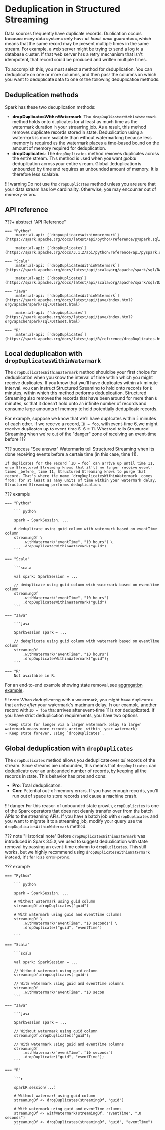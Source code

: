 # Deduplication in Structured Streaming

Data sources frequently have duplicate records. Duplication occurs because many data systems only have _at-least-once_ guarantees, which means that the same record may be present multiple times in the same stream. For example, a web server might be trying to send a log to a database cluster. If that web server has a retry mechanism that isn't idempotent, that record could be produced and written multiple times.

To accomplish this, you must select a method for deduplication. You can deduplicate on one or more columns, and then pass the columns on which you want to deduplicate data to one of the following deduplication methods.

## Deduplication methods

Spark has these two deduplication methods:

- **dropDuplicatesWithinWatermark**: The `dropDuplicatesWithinWatermark` method holds onto duplicates for at least as much time as the watermark duration in your streaming job. As a result, this method removes duplicate records stored in state. Deduplication using a watermark is more scalable than without watermarking because less memory is required as the watermark places a time-based bound on the amount of memory required for deduplication.
- **dropDuplicates**: The `dropDuplicates` method removes duplicates across the entire stream. This method is used when you want _global_ deduplication across your entire stream. Global deduplication is unbounded by time and requires an unbounded amount of memory. It is therefore less scalable.

!!! warning
    Do not use the `dropDuplicates` method unless you are sure that your data stream has low cardinality. Otherwise, you may encounter out of memory errors.

## API reference
???+ abstract "API Reference"

    === "Python"
        :material-api: [`dropDuplicatesWithinWatermark`](https://spark.apache.org/docs/latest/api/python/reference/pyspark.sql/api/pyspark.sql.DataFrame.dropDuplicatesWithinWatermark.html)

        :material-api: [`dropDuplicates`](https://spark.apache.org/docs/3.1.2/api/python/reference/api/pyspark.sql.DataFrame.dropDuplicates.html)
    
    === "Scala"
        :material-api: [`dropDuplicatesWithinWatermark`](https://spark.apache.org/docs/latest/api/scala/org/apache/spark/sql/Dataset.html#dropDuplicatesWithinWatermark(col1:String,cols:String*):org.apache.spark.sql.Dataset%5BT%5D)

        :material-api: [`dropDuplicates`](https://spark.apache.org/docs/latest/api/scala/org/apache/spark/sql/Dataset.html#dropDuplicates(col1:String,cols:String*):org.apache.spark.sql.Dataset%5BT%5D)
    
    === "Java"
        :material-api: [`dropDuplicatesWithinWatermark`](https://spark.apache.org/docs/latest/api/java/index.html?org/apache/spark/sql/Dataset.html)

        :material-api: [`dropDuplicates`](https://spark.apache.org/docs/latest/api/java/index.html?org/apache/spark/sql/Dataset.html)

    === "R"
        :material-api: [`dropDuplicates`](https://spark.apache.org/docs/latest/api/R/reference/dropDuplicates.html)

## Local deduplication with `dropDuplicatesWithinWatermark`

The `dropDuplicatesWithinWatermark` method should be your first choice for deduplication when you know the interval of time within which you might receive duplicates. <!-- (TODO: is this true? what do people use to figure this out?) --> If you know that you'll have duplicates within a `k` minute interval, you can instruct Structured Streaming to hold onto records for `k` minutes, within which this method performs deduplication. Structured Streaming also removes the records that have been around for more than `k` minutes, so that it doesn't hold onto an infinite number of records and consume large amounts of memory to hold potentially deduplicate records.

For example, suppose we know that we'll have duplicates within 5 minutes of each other. If we receive a record, `ID = foo`, with event-time 6, we might receive duplicates up to event-time 5+6 = 11. What tool tells Structured Streaming when we're out of the "danger" zone of receiving an event-time before 11?

??? success "See answer"
    Watermarks tell Structured Streaming when its done receiving events before a certain time (in this case, time 11).
    
    If duplicates for the record `ID = foo` can arrive up until time 11, once Structured Streaming knows that it'll no longer receive event-times _before_ time 11, Structured Streaming knows to purge that record. That's where the name `dropDuplicatesWithinWatermark` comes from: for at least as many units of time within your watermark delay, Structured Streaming performs deduplication.

??? example
 
    === "Python"

        ``` python
                
        spark = SparkSession. ...

        # deduplicate using guid column with watermark based on eventTime column
        streamingDf \
            .withWatermark("eventTime", "10 hours") \
            .dropDuplicatesWithinWatermark("guid")
        ```

    === "Scala"

        ```scala

        val spark: SparkSession = ...

        // deduplicate using guid column with watermark based on eventTime column
        streamingDf
            .withWatermark("eventTime", "10 hours")
            .dropDuplicatesWithinWatermark("guid")        
        ```

    === "Java"

        ```java

        SparkSession spark = ...

        // deduplicate using guid column with watermark based on eventTime column
        streamingDf
            .withWatermark("eventTime", "10 hours")
            .dropDuplicatesWithinWatermark("guid");        
        ```

    === "R"
        Not available in R.

For an end-to-end example showing state removal, see [aggregation example](/examples/aggregation-with-watermark).

!!! note
    When deduplicating with a watermark, you might have duplicates that arrive _after_ your watermark's maximum delay. In our example, another record with `ID = foo` that arrives after event-time 11 is _not_ deduplicated. If you have strict deduplication requirements, you have two options:

    - Keep state for longer via a larger watermark delay (a larger watermark means more records arrive _within_ your watermark).
    - Keep state forever, using `dropDuplicates`.

## Global deduplication with `dropDuplicates`

The `dropDuplicates` method allows you deduplicate over _all_ records of the stream. Since streams are unbounded, this means that `dropDuplicates` can deduplicate over an unbounded number of records, by keeping all the records in state. This behavior has pros and cons:

- **Pro**: Total deduplication.
- **Con**: Potential out-of-memory errors. If you have enough records, you'll run out of space to store records and cause a machine crash.

!!! danger
    For this reason of unbounded state growth, `dropDuplicates` is one of the Spark operators that does not cleanly transfer over from the batch APIs to the streaming APIs. If you have a batch job with `dropDuplicates` and you want to migrate it to a streaming job, modify your query use the `dropDuplicatesWithinWatermark` method.

??? note "Historical note"
    Before `dropDuplicatesWithinWatermark` was introduced in Spark 3.5.0, we used to suggest deduplication with state removal by passing an event-time column to `dropDuplicates`. This still works, but we highly recommend using `dropDuplicatesWithinWatermark` instead; it's far less error-prone.

??? example
 
    === "Python"

        ``` python
                
        spark = SparkSession. ...

        # Without watermark using guid column
        streamingDf.dropDuplicates("guid")

        # With watermark using guid and eventTime columns
        streamingDf \
            .withWatermark("eventTime", "10 seconds") \
            .dropDuplicates("guid", "eventTime")  
  
        ```

    === "Scala"

        ```scala

        val spark: SparkSession = ...

        // Without watermark using guid column
        streamingDf.dropDuplicates("guid")

        // With watermark using guid and eventTime columns
        streamingDf
            .withWatermark("eventTime", "10 secon        
        ```

    === "Java"

        ```java

        SparkSession spark = ...

        // Without watermark using guid column
        streamingDf.dropDuplicates("guid");

        // With watermark using guid and eventTime columns
        streamingDf
            .withWatermark("eventTime", "10 seconds")
            .dropDuplicates("guid", "eventTime");        
        ```

    === "R"

        ```r

        sparkR.session(...)

        # Without watermark using guid column
        streamingDf <- dropDuplicates(streamingDf, "guid")

        # With watermark using guid and eventTime columns
        streamingDf <- withWatermark(streamingDf, "eventTime", "10 seconds")
        streamingDf <- dropDuplicates(streamingDf, "guid", "eventTime")        
        ```
